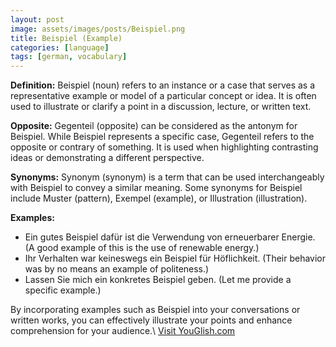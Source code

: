 ```yaml
---
layout: post
image: assets/images/posts/Beispiel.png
title: Beispiel (Example)
categories: [language]
tags: [german, vocabulary]
---
```


**Definition:**
Beispiel (noun) refers to an instance or a case that serves as a representative example or model of a particular concept or idea. It is often used to illustrate or clarify a point in a discussion, lecture, or written text.

**Opposite:**
Gegenteil (opposite) can be considered as the antonym for Beispiel. While Beispiel represents a specific case, Gegenteil refers to the opposite or contrary of something. It is used when highlighting contrasting ideas or demonstrating a different perspective.

**Synonyms:**
Synonym (synonym) is a term that can be used interchangeably with Beispiel to convey a similar meaning. Some synonyms for Beispiel include Muster (pattern), Exempel (example), or Illustration (illustration).

**Examples:**
- Ein gutes Beispiel dafür ist die Verwendung von erneuerbarer Energie. (A good example of this is the use of renewable energy.)
- Ihr Verhalten war keineswegs ein Beispiel für Höflichkeit. (Their behavior was by no means an example of politeness.)
- Lassen Sie mich ein konkretes Beispiel geben. (Let me provide a specific example.)

By incorporating examples such as Beispiel into your conversations or written works, you can effectively illustrate your points and enhance comprehension for your audience.\ <a id="yg-widget-0" class="youglish-widget" data-query="Beispiel" data-lang="german" data-components="8412" data-auto-start="0" data-bkg-color="theme_light" data-title="How%20to%20pronounce%20Beispiel%20in%20German"  rel="nofollow" href="https://youglish.com">Visit YouGlish.com</a><script async src="https://youglish.com/public/emb/widget.js" charset="utf-8"></script>